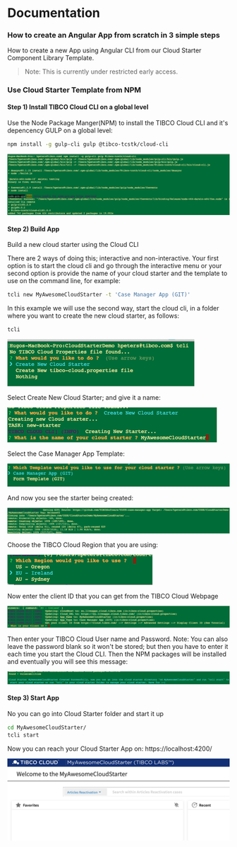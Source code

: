# Documentation 
### How to create an Angular App from scratch in 3 simple steps
How to create a new App using Angular CLI from our Cloud Starter Component Library Template.

> Note: This is currently under restricted early access.

### Use Cloud Starter Template from NPM

#### Step 1) Install TIBCO Cloud CLI on a global level
Use the Node Package Manger(NPM) to install the TIBCO Cloud CLI and it's depencency GULP on a global level:

```bash
npm install -g gulp-cli gulp @tibco-tcstk/cloud-cli
```

![alt-text](step2.png "Step2 Screenshot")

#### Step 2) Build App
Build a new cloud starter using the Cloud CLI

There are 2 ways of doing this; interactive and non-interactive. Your first option is to start the cloud cli and go through the interactive menu or your second option is provide the name of your cloud starter and the template to use on the command line, for example:
```bash
tcli new MyAwesomeCloudStarter -t 'Case Manager App (GIT)'
```
In this example we will use the second way, start the cloud cli, in a folder where you want to create the new cloud starter, as follows:

```bash
tcli
```

![alt-text](step3.png "Step3 Screenshot")

Select Create New Cloud Starter; and give it a name:

![alt-text](step4.png "Step4 Screenshot")

Select the Case Manager App Template:

![alt-text](step6.png "Step6 Screenshot")

And now you see the starter being created:

![alt-text](step7.png "Step7 Screenshot")

Choose the TIBCO Cloud Region that you are using:

![alt-text](step8.png "Step8 Screenshot")

Now enter the client ID that you can get from the TIBCO Cloud Webpage

![alt-text](step9.png "Step9 Screenshot")

Then enter your TIBCO Cloud User name and Password. Note: You can also leave the password blank so it won't be stored; but then you have to enter it each time you start the Cloud CLI.
Then the NPM packages will be installed and eventually you will see this message:

![alt-text](step10.png "Step10 Screenshot")


#### Step 3) Start App
No you can go into Cloud Starter folder and start it up

```bash
cd MyAwesomeCloudStarter/
tcli start
```

Now you can reach your Cloud Starter App on:  https://localhost:4200/

![alt-text](finalApp.png "early Showcase App Screenshot")

